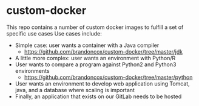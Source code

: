 # custom-docker
This repo contains a number of custom docker images to fulfill a set of specific use cases
Use cases include:

  * Simple case: user wants a container with a Java compiler
    * https://github.com/brandoncox/custom-docker/tree/master/jdk
  * A little more complex: user wants an environment with Python/R
  * User wants to compare a program against Python2 and Python3 environments
    * https://github.com/brandoncox/custom-docker/tree/master/python
  * User wants an environment to develop web application using Tomcat, java, and a database where scaling is important
  * Finally, an application that exists on our GitLab needs to be hosted
